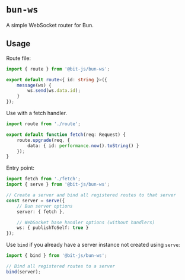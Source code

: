# `bun-ws`
A simple WebSocket router for Bun.

## Usage
Route file:
```ts
import { route } from '@bit-js/bun-ws';

export default route<{ id: string }>({
    message(ws) {
        ws.send(ws.data.id);
    }
});
```

Use with a fetch handler.
```ts
import route from './route';

export default function fetch(req: Request) {
    route.upgrade(req, {
        data: { id: performance.now().toString() }
    });
}
```

Entry point:
```ts
import fetch from './fetch';
import { serve } from '@bit-js/bun-ws';

// Create a server and bind all registered routes to that server
const server = serve({
    // Bun server options
    server: { fetch },

    // WebSocket base handler options (without handlers)
    ws: { publishToSelf: true }
});
```

Use `bind` if you already have a server instance not created using `serve`:
```ts
import { bind } from '@bit-js/bun-ws';

// Bind all registered routes to a server
bind(server);
```

